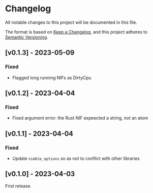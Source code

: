# Changelog

All notable changes to this project will be documented in this file.

The format is based on [Keep a Changelog](https://keepachangelog.com/en/1.0.0/),
and this project adheres to [Semantic Versioning](https://semver.org/spec/v2.0.0.html).

## [v0.1.3] - 2023-05-09

### Fixed

- Flagged long running NIFs as DirtyCpu

## [v0.1.2] - 2023-04-04

### Fixed

- Fixed argument error: the Rust NIF expeected a string, not an atom

## [v0.1.1] - 2023-04-04

### Fixed

- Update `nimble_options` so as not to conflict with other libraries

## [v0.1.0] - 2023-04-03

First release.

